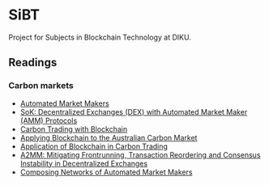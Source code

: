 # SiBT
Project for Subjects in Blockchain Technology at DIKU.
## Readings
### Carbon markets
- [Automated Market Makers](https://www.econstor.eu/bitstream/10419/222424/1/IFRO_WP_2020_08.pdf)
- [SoK: Decentralized Exchanges (DEX) with
Automated Market Maker (AMM) Protocols](https://arxiv.org/pdf/2103.12732.pdf)
- [Carbon Trading with Blockchain](https://arxiv.org/pdf/2005.02474.pdf)
- [Applying Blockchain to the Australian
Carbon Market](https://onlinelibrary.wiley.com/doi/pdfdirect/10.1111/1759-3441.12266)
- [Application of Blockchain in Carbon Trading](https://pdf.sciencedirectassets.com/277910/1-s2.0-S1876610219X00041/1-s2.0-S1876610219305338/main.pdf?X-Amz-Security-Token=IQoJb3JpZ2luX2VjENj%2F%2F%2F%2F%2F%2F%2F%2F%2F%2FwEaCXVzLWVhc3QtMSJGMEQCIBwO21KPmfzkTMlFMJNnXUwaFvFRq7J%2FxbX2WFVQ%2FcXZAiAnd%2F7RnQmuRIZSHK%2FXmRwJqh5T7zqt%2B%2BaYN0FpnZaRwSrSBAhBEAUaDDA1OTAwMzU0Njg2NSIMQnE5UBCIfB7arehgKq8EHLlqmfUTi23CkCwVDpLZK%2BexYAvokNGrUxZI%2FFzdNVXp3yRgc%2BQWL2HX2ZlKFtNUAREPnKXhgnKndtpkw1m5XPDeEYgbmGiHMK51StLB%2Bc3TyxoVx8VQQoz%2Bt%2F87JUiWnsexMBfW2e9elYZr4NVk2q5UDjvzBP6iRqCt44GAnGb3cx2KXHvvIMUZU6RGfsgG5as%2FR9TpXXijOEZCkzKBOteyMIS0WdndE6trd3K%2FJEdBQMpQ5hO3uMpOYqbOA%2BNIt5Z0FY1S2JA0mtGO9Rrm3ZK%2F%2Br52GY0HggLxaTG%2Fbj3tmpluL%2FVlGb6W1jEMHxXDOajweu%2Fkx4U7cUfKnQPJqgZi8Ew%2BFjhd88oFubUkTb9Q5llR2WCkmRfAY2IgAza6tX%2FRSsjk1zpR1%2B0AKxXr8aygGIr%2B7NI7qH%2FrpNx%2Fla2%2Fng9g6MUxHUBDOJPPX9KK48EqrDL%2B5oLUgDv%2BNamuwmPE45POzREgzyx3XArlazpPGNfq6MaLpPhy6s9u0%2BK5maRRljegbedw7X2YguFn%2Fx%2F6CAq2CTrpmrpepU%2FHEzvMm0t5DLcVsgLc1yGTWpN71gcattqnvxIIf4KOb4VlFQvYx0UMvbhiY9wOdXr3oglpUHZmYZW%2Fh4wxaSc3iFKLk05wykg1G0KaPerj%2BPVKJWHmb%2BY%2FAfQGBowVXYhTM1K1AuBlGkmecCTd0Sr7ftfTSQLDAoRnE4Wl0MjCVwk0SzqP4ZHvRriYNbjghROb5DCfv82XBjqqARW7LMw%2FXbAQDkQw0PNIvVsLkOYPG6F%2Fyjpi9%2FsekqWdnl2pszJE4bDP1vm1hVrJ3Y16VwKCRTdAJZ9y8z8fLISWyHERLb35CCzvmZ0KwqHUZzyuZ6X1nwSDurigxta75g%2FLJgTel0wVTHe2XapgfPQ6F5pydaSTYVhiZv1rnllGx3tvVNNUCqjXvE9BSe4Vkr67e%2FygAN7gJBeuJjy7JxXIXJr%2F4U590s5W&X-Amz-Algorithm=AWS4-HMAC-SHA256&X-Amz-Date=20220810T082041Z&X-Amz-SignedHeaders=host&X-Amz-Expires=300&X-Amz-Credential=ASIAQ3PHCVTY2573ZSPO%2F20220810%2Fus-east-1%2Fs3%2Faws4_request&X-Amz-Signature=d4a3dee9e81438c37ad77f865d9b6b5e47cf09bb1880fb437045b179accb9e09&hash=0b209017a527dc80db2c8d939bb3578780ad4ed6f638224b6f90dd4100ec274f&host=68042c943591013ac2b2430a89b270f6af2c76d8dfd086a07176afe7c76c2c61&pii=S1876610219305338&tid=spdf-d3ffa94d-43a9-4bae-8eb6-561dd2451fcd&sid=f571c0848d5e894e59194e52f2b02fa78a9bgxrqb&type=client&ua=51535f5457555b065801&rr=7387504e8c88be3f)
- [A2MM:
Mitigating Frontrunning, Transaction Reordering and
Consensus Instability in Decentralized Exchanges](https://arxiv.org/pdf/2106.07371.pdf)
- [Composing Networks of Automated Market Makers](https://dl.acm.org/doi/pdf/10.1145/3479722.3480987)
